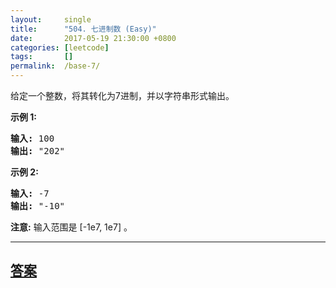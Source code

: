 ```yaml
---
layout:     single
title:      "504. 七进制数 (Easy)"
date:       2017-05-19 21:30:00 +0800
categories: [leetcode]
tags:       []
permalink:  /base-7/
---
```


<p>给定一个整数，将其转化为7进制，并以字符串形式输出。</p>

<p><strong>示例 1:</strong></p>

<pre>
<strong>输入:</strong> 100
<strong>输出:</strong> &quot;202&quot;
</pre>

<p><strong>示例 2:</strong></p>

<pre>
<strong>输入:</strong> -7
<strong>输出:</strong> &quot;-10&quot;
</pre>

<p><strong>注意:</strong> 输入范围是&nbsp;[-1e7, 1e7] 。</p>

---

## [答案](https://github.com/openset/leetcode/tree/master/problems/base-7)
